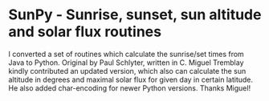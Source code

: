 # SunPy - Sunrise, sunset, sun altitude and solar flux routines 

I converted a set of routines which calculate the sunrise/set times from Java to Python. Original by Paul Schlyter, written in C.
Miguel Tremblay kindly contributed an updated version, which also can calculate the sun altitude in degrees and maximal solar flux for given day in certain latitude. He also added char-encoding for newer Python versions. Thanks Miguel!

